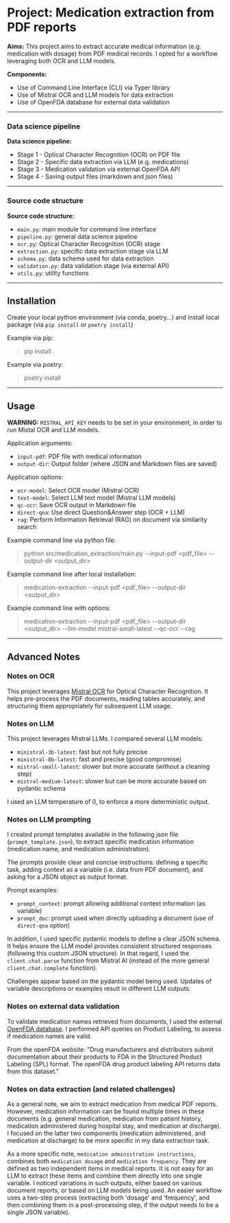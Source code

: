 # Project: Medication extraction from PDF reports

**Aims:**
This project aims to extract accurate medical information (e.g. medication with dosage) from PDF medical records. I opted for a workflow leveraging both OCR and LLM models.


**Components:** 
 - Use of Command Line Interface (CLI) via Typer library
 - Use of Mistral OCR and LLM models for data extraction
 - Use of OpenFDA database for external data validation


---
### Data science pipeline

**Data science pipeline:**
- Stage 1 - Optical Character Recognition (OCR) on PDF file
- Stage 2 - Specific data extraction via LLM (e.g. medications)
- Stage 3 - Medication validation via external OpenFDA API
- Stage 4 - Saving output files (markdown and json files)


---
### Source code structure

**Source code structure:**
- `main.py`: main module for command line interface
- `pipeline.py`: general data science pipeline
- `ocr.py`: Optical Character Recognition (OCR) stage
- `extraction.py`: specific data extraction stage via LLM
- `schema.py`: data schema used for data extraction
- `validation.py`: data validation stage (via external API)
- `utils.py`: utility functions


---
## Installation

Create your local python environment (via conda, poetry...) and install local package (via `pip install` or `poetry install`)

Example via pip:
 > pip install .

Example via poetry:
 > poetry install 


---
## Usage

**WARNING:** `MISTRAL_API_KEY` needs to be set in your environment, in order to run Mistal OCR and LLM models.

Application arguments:
 - `input-pdf`: PDF file with medical information
 - `output-dir`: Output folder (where JSON and Markdown files are saved)

Application options:
 - `ocr-model`: Select OCR model (Mistral OCR)
 - `text-model`: Select LLM text model (Mistral LLM models)
 - `qc-ocr`: Save OCR output in Markdown file 
 - `direct-qna`: Use direct Question&Answer step (OCR + LLM)
 - `rag`: Perform Information Retrieval (RAG) on document via similarity search

Example command line via python file:
> python src/medication_extraction/main.py --input-pdf <pdf_file> --output-dir <output_dir>

Example command line after local installation:
> medication-extraction --input-pdf <pdf_file> --output-dir <output_dir>

Example command line with options:
> medication-extraction --input-pdf <pdf_file> --output-dir <output_dir> --llm-model mistral-small-latest --qc-ocr --rag


---
## Advanced Notes

### Notes on OCR

This project leverages [Mistral OCR](https://mistral.ai/news/mistral-ocr) for Optical Character Recognition. It helps pre-process the PDF documents, reading tables accurately, and structuring them appropriately for subsequent LLM usage.  


### Notes on LLM

This project leverages Mistral LLMs. I compared several LLM models:
 - `ministral-3b-latest`: fast but not fully precise
 - `ministral-8b-latest`: fast and precise (good compromise)
 - `mistral-small-latest`: slower but more accurate (without a cleaning step)
 - `mistral-medium-latest`: slower but can be more accurate based on pydantic schema

I used an LLM temperature of 0, to enforce a more deterministic output.


### Notes on LLM prompting

I created prompt templates available in the following json file (`prompt_template.json`), to extract specific medication information (medication name, and medication administration).

The prompts provide clear and concise instructions: defining a specific task, adding context as a variable (i.e. data from PDF document), and asking for a JSON object as output format.

Prompt examples:
 - `prompt_context`: prompt allowing additional context information (as variable)
 - `prompt_doc`: prompt used when directly uploading a document (use of `direct-qna` option)

In addition, I used specific pydantic models to define a clear JSON schema. It helps ensure the LLM model provides consistent structured responses (following this custom JSON structure). In that regard, I used the `client.chat.parse` function from Mistral AI (instead of the more general `client.chat.complete` function).

Challenges appear based on the pydantic model being used. Updates of variable descriptions or examples result in different LLM outputs.

### Notes on external data validation

To validate medication names retrieved from documents, I used the external [OpenFDA database](https://open.fda.gov/apis/). I performed API queries on Product Labeling, to assess if medication names are valid.

From the openFDA website: "Drug manufacturers and distributors submit documentation about their products to FDA in the Structured Product Labeling (SPL) format. The openFDA drug product labeling API returns data from this dataset."


### Notes on data extraction (and related challenges)

As a general note, we aim to extract medication from medical PDF reports. However, medication information can be found multiple times in these documents (e.g. general medication, medication from patient history, medication administered during hospital stay, and medication at discharge). I focused on the latter two components (medication administered, and medication at discharge) to be more specific in my data extraction task.

As a more specific note, `medication administration instructions`, combines both `medication dosage` and `medication frequency`. They are defined as two independent items in medical reports.
It is not easy for an LLM to extract these items and combine them directly into one single variable. I noticed variations in such outputs, either based on various document reports, or based on LLM models being used.
An easier workflow uses a two-step process (extracting both 'dosage' and 'frequency', and then combining them in a post-processing step, if the output needs to be a single JSON variable).
